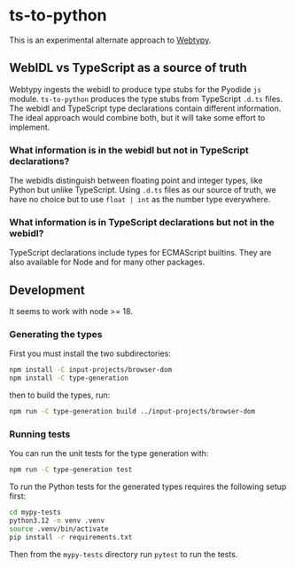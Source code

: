 # ts-to-python

This is an experimental alternate approach to
[Webtypy](https://github.com/pyodide/webtypy).

## WebIDL vs TypeScript as a source of truth

Webtypy ingests the webidl to produce type stubs for the Pyodide `js` module.
`ts-to-python` produces the type stubs from TypeScript `.d.ts` files. The webidl
and TypeScript type declarations contain different information. The ideal
approach would combine both, but it will take some effort to implement.

### What information is in the webidl but not in TypeScript declarations?

The webidls distinguish between floating point and integer types, like Python
but unlike TypeScript. Using `.d.ts` files as our source of truth, we have no
choice but to use `float | int` as the number type everywhere.

### What information is in TypeScript declarations but not in the webidl?

TypeScript declarations include types for ECMAScript builtins. They are also
available for Node and for many other packages.

## Development

It seems to work with node >= 18.

### Generating the types

First you must install the two subdirectories:

```sh
npm install -C input-projects/browser-dom
npm install -C type-generation
```

then to build the types, run:

```sh
npm run -C type-generation build ../input-projects/browser-dom
```

### Running tests

You can run the unit tests for the type generation with:

```sh
npm run -C type-generation test
```

To run the Python tests for the generated types requires the following setup
first:

```sh
cd mypy-tests
python3.12 -m venv .venv
source .venv/bin/activate
pip install -r requirements.txt
```

Then from the `mypy-tests` directory run `pytest` to run the tests.
